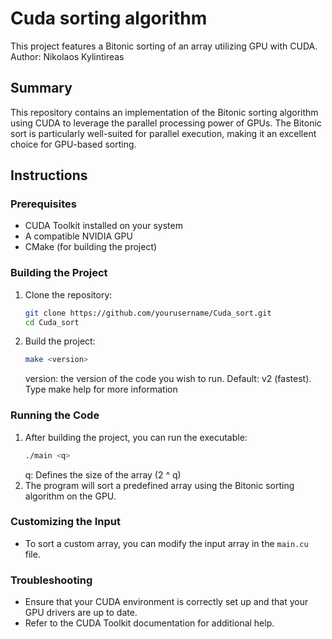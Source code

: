 # Cuda sorting algorithm
This project features a Bitonic sorting of an array utilizing GPU with CUDA.
Author: Nikolaos Kylintireas
## Summary
This repository contains an implementation of the Bitonic sorting algorithm using CUDA to leverage the parallel processing power of GPUs. The Bitonic sort is particularly well-suited for parallel execution, making it an excellent choice for GPU-based sorting.

## Instructions

### Prerequisites
- CUDA Toolkit installed on your system
- A compatible NVIDIA GPU
- CMake (for building the project)

### Building the Project
1. Clone the repository:
    ```sh
    git clone https://github.com/yourusername/Cuda_sort.git
    cd Cuda_sort
    ```

2. Build the project:
    ```sh
    make <version>
    ```
    version: the version of the code you wish to run. Default: v2 (fastest).
    Type make help for more information

### Running the Code
1. After building the project, you can run the executable:
    ```sh
    ./main <q>
    ```
    q: Defines the size of the array (2 ^ q)
2. The program will sort a predefined array using the Bitonic sorting algorithm on the GPU.

### Customizing the Input
- To sort a custom array, you can modify the input array in the `main.cu` file.

### Troubleshooting
- Ensure that your CUDA environment is correctly set up and that your GPU drivers are up to date.
- Refer to the CUDA Toolkit documentation for additional help.